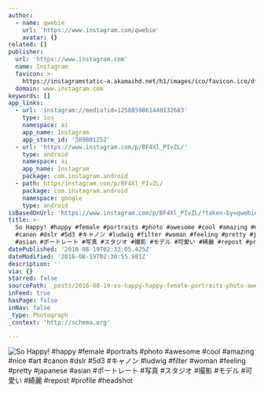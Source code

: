 ```yaml
---
author:
  - name: qwebie
    url: 'https://www.instagram.com/qwebie'
    avatar: {}
related: []
publisher:
  url: 'https://www.instagram.com'
  name: Instagram
  favicon: >-
    https://instagramstatic-a.akamaihd.net/h1/images/ico/favicon.ico/dfa85bb1fd63.ico
  domain: www.instagram.com
keywords: []
app_links:
  - url: 'instagram://media?id=1258859861440132683'
    type: ios
    namespace: ai
    app_name: Instagram
    app_store_id: '389801252'
  - url: 'https://www.instagram.com/p/BF4Xl_PIvZL/'
    type: android
    namespace: ai
    app_name: Instagram
    package: com.instagram.android
  - path: https/instagram.com/p/BF4Xl_PIvZL/
    package: com.instagram.android
    namespace: google
    type: android
isBasedOnUrl: 'https://www.instagram.com/p/BF4Xl_PIvZL/?taken-by=qwebie'
title: >-
  So Happy! #happy #female #portraits #photo #awesome #cool #amazing #nice #art
  #canon #dslr #5d3 #キャノン #ludwig #filter #woman #feeling #pretty #japanese
  #asian #ポートレート #写真 #スタジオ #撮影 #モデル #可愛い #綺麗 #repost #profile #headshot
datePublished: '2016-08-19T02:33:05.425Z'
dateModified: '2016-08-19T02:30:55.981Z'
description: ''
via: {}
starred: false
sourcePath: _posts/2016-08-19-so-happy-happy-female-portraits-photo-awesome-cool-a.md
inFeed: true
hasPage: false
inNav: false
_type: Photograph
_context: 'http://schema.org'

---
```

![So Happy! #happy #female #portraits #photo #awesome #cool #amazing #nice #art #canon #dslr #5d3 #キャノン #ludwig #filter #woman #feeling #pretty #japanese #asian #ポートレート #写真 #スタジオ #撮影 #モデル #可愛い #綺麗 #repost #profile #headshot](https://scontent.cdninstagram.com/t51.2885-15/sh0.08/e35/p640x640/13269322_1079706052104713_1084623028_n.jpg?ig_cache_key=MTI1ODg1OTg2MTQ0MDEzMjY4Mw%3D%3D.2)